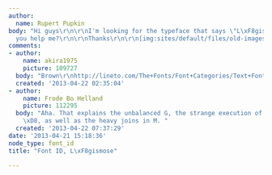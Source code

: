 ```yaml
---
author:
  name: Rupert Pupkin
body: "Hi guys\r\n\r\nI'm looking for the typeface that says \"L\xF8gismose\". Can
  you help me?\r\n\r\nThanks\r\n\r\n[img:sites/default/files/old-images/ImageGen_6457.jpeg]"
comments:
- author:
    name: akira1975
    picture: 109727
  body: "Brown\r\nhttp://lineto.com/The+Fonts/Font+Categories/Text+Fonts/Brown/Regular/"
  created: '2013-04-22 02:35:04'
- author:
    name: Frode Bo Helland
    picture: 112295
  body: "Aha. That explains the unbalanced G, the strange execution of the slash in
    \xD8, as well as the heavy joins in M. "
  created: '2013-04-22 07:37:29'
date: '2013-04-21 15:18:36'
node_type: font_id
title: "Font ID, L\xF8gismose"

---
```

